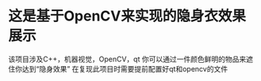 # 这是基于OpenCV来实现的隐身衣效果展示
该项目涉及C++，机器视觉，OpenCV，qt  你可以通过一件颜色鲜明的物品来遮住你达到“隐身效果” 在复现此项目时需要提前配置好qt和opencv的文件
